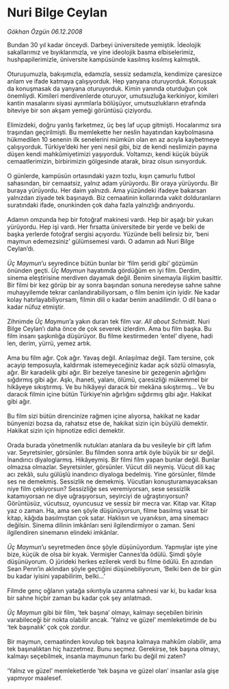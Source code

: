 # Nuri Bilge Ceylan

*Gökhan Özgün 06.12.2008*

<div class="taraf_structure_2col_1zq">
<div class="margen_n">



 <p>Bundan 30 yıl kadar önceydi. Darbeyi üniversitede yemiştik. İdeolojik sakallarımız ve bıyıklarımızla, ve yine ideolojik basma elbiselerimiz, hushpapilerimizle, üniversite kampüsünde kasılmış kısılmış kalmıştık. <br/><br/>Oturuşumuzla, bakışımızla, edamızla, sessiz sedamızla, kendimize çaresizce anlam ve ifade katmaya çalışıyorduk. Hep yanyana oturuyorduk. Konuşsak da konuşmasak da yanyana oturuyorduk. Kimin yanında oturduğun çok önemliydi. Kimileri merdivenlerde oturuyor, umutsuzluğa kerkiniyor, kimileri kantin masalarını siyasi ayrımlarla bölüşüyor, umutsuzlukların etrafında biteviye bir son akşam yemeği görüntüsü çiziyordu. <br/><br/>Elimizdeki, doğru yanlış farketmez, üç beş laf uçup gitmişti. Hocalarımız sıra traşından geçirilmişti. Bu memlekette her neslin hayatından kaybolmasına hükmedilen 10 senenin ilk senelerini mümkün olan en az acıyla kaybetmeye çalışıyorduk. Türkiye’deki her yeni nesil gibi, biz de kendi neslimizin payına düşen kendi mahkûmiyetimizi yaşıyorduk. Voltamızı, kendi küçük büyük cemaatlerimizin, birbirimizin gölgesinde atarak, biraz olsun ısınıyorduk. <br/><br/>O günlerde, kampüsün ortasındaki yazın tozlu, kışın çamurlu futbol sahasından, bir cemaatsiz, yalnız adam yürüyordu. Bir oraya yürüyordu. Bir buraya yürüyordu. Her daim yalnızdı. Ama yüzündeki ifadeye bakarsan yalnızdan ziyade tek başınaydı. Biz cemaatinin kollarında vakit dolduranların suratındaki ifade, onunkinden çok daha fazla yalnızlığı andırıyordu. <br/><br/>Adamın omzunda hep bir fotoğraf makinesi vardı. Hep bir aşağı bir yukarı yürüyordu. Hep işi vardı. Her fırsatta üniversitede bir yerde ve belki de başka yerlerde fotoğraf sergisi açıyordu. Yüzünde belli belirsiz bir, ‘beni maymun edemezsiniz’ gülümsemesi vardı. O adamın adı Nuri Bilge Ceylan’dı.<i> <br/><br/>Üç Maymun</i>’u seyredince bütün bunlar bir ‘film şeridi gibi’ gözümün önünden geçti. <i>Üç Maymun</i> hayatımda gördüğüm en iyi film. Derdim, sinema eleştirisine merdiven dayamak değil. Benim sinemayla ilişkim basittir. Bir filmi bir kez görüp bir ay sonra başından sonuna neredeyse sahne sahne muhayyilemde tekrar canlandırabiliyorsam, o film benim için iyidir. Ne kadar kolay hatırlayabiliyorsam, filmin dili o kadar benim anadilimdir. O dil bana o kadar nüfuz etmiştir. <br/><br/>Zihnimde <i>Üç Maymun</i>’a yakın duran tek film var. <i>All about Schmidt</i>. Nuri Bilge Ceylan’ı daha önce de çok severek izlerdim. Ama bu film başka. Bu film insanı şaşkınlığa düşürüyor. Bu filme kestirmeden ‘entel’ diyene, hadi len, derim, yürrü, yemez artık. <br/><br/>Ama bu film ağır. Çok ağır. Yavaş değil. Anlaşılmaz değil. Tam tersine, çok acayip temposuyla, kaldırmak istemeyeceğiniz kadar açık sözlü olmasıyla, ağır. Bir karadelik gibi ağır. Bir bezelye tanesine bir gezegenin ağırlığını sığdırmış gibi ağır. Aşkı, ihaneti, yalanı, ölümü, çaresizliği mükemmel bir hikâyeye sıkıştırmış. Ve bu hikâyeyi daracık bir mekâna sıkıştırmış... Ve bu daracık filmin içine bütün Türkiye’nin ağırlığını sığdırmış gibi ağır. Hakikat gibi ağır. <br/><br/>Bu film sizi bütün direncinize rağmen içine alıyorsa, hakikat ne kadar bünyenizi bozsa da, rahatsız etse de, hakikat sizin için büyülü demektir. Hakikat sizin için hipnotize edici demektir. <br/><br/>Orada burada yönetmenlik nutukları atanlara da bu vesileyle bir çift lafım var. Seyretsinler, görsünler. Bu filmden sonra artık öyle büyük bir sır değil. İnandırıcı diyaloglarmış. Hikâyeymiş. Bir filmi film yapan bunlar değil. Bunlar olmazsa olmazlar. Seyretsinler, görsünler. Vücut dili neymiş. Vücut dili kaç acı zekâlı, sulu gülüşlü inandırıcı diyaloga bedelmiş. Yine görsünler, filmde ses ne demekmiş. Sessizlik ne demekmiş. Vücutları konuşturamayacaksan niye film çekiyorsun? Sessizliğe ses veremiyorsan, sese sessizlik katamıyorsan ne diye uğraşıyorsun, seyirciyi de uğraştırıyorsun? Görüntüsüz, vücutsuz, oyuncusuz ve sessiz bir mecra var. Kitap var. Kitap yaz o zaman. Ha, ama sen şöyle düşünüyorsun, filme basılmış vasat bir kitap, kâğıda basılmıştan çok satar. Haklısın ve uyanıksın, ama sinemacı değilsin. Sinema dilinin imkânları seni ilgilendirmiyor o zaman. Seni ilgilendiren sinemanın elindeki imkânlar.<i> <br/><br/>Üç Maymun</i>’u seyretmeden önce şöyle düşünüyordum. Yapmışlar işte yine bize, küçük de olsa bir kıyak. Vermişler Cannes’da ödülü. Şimdi şöyle düşünüyorum. O jürideki herkes ezilerek verdi bu filme ödülü. En azından Sean Penn’in aklından şöyle geçtiğini düşünebiliyorum, ‘Belki ben de bir gün bu kadar iyisini yapabilirim, belki...’ <br/><br/>Filmde genç oğlanın yatağa sıkıntıyla uzanma sahnesi var ki, bu kadar kısa bir sahne hiçbir zaman bu kadar çok şey anlatmadı.<i> <br/><br/>Üç Maymun</i> gibi bir film, ‘tek başına’ olmayı, kalmayı seçebilen birinin varabileceği bir nokta olabilir ancak. ‘Yalnız ve güzel’ memleketimde de bu ‘tek başınalık’ çok çok zordur. <br/><br/>Bir maymun, cemaatinden kovulup tek başına kalmaya mahkûm olabilir, ama tek başınalıktan hiç hazzetmez. Bunu seçmez. Gerekirse, tek başına olmayı, kalmayı seçebilmek, insanla maymunun farkı bu değil mi zaten? <br/><br/>‘Yalnız ve güzel’ memleketlerde ‘tek başına ve güzel olan’ insanlar asla gişe yapmıyor maalesef.</p>

<br/>


<div id="taraf_not">
</div>

</div>


</div>
